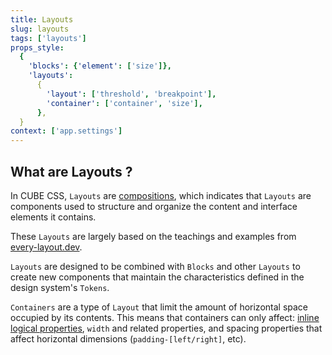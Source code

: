 ```yaml
---
title: Layouts
slug: layouts
tags: ['layouts']
props_style:
  {
    'blocks': {'element': ['size']},
    'layouts':
      {
        'layout': ['threshold', 'breakpoint'],
        'container': ['container', 'size'],
      },
  }
context: ['app.settings']
---
```


## What are Layouts ?

In CUBE CSS, `Layouts` are [compositions](https://cube.fyi/composition.html), which indicates that `Layouts` are components used to structure and organize the content and interface elements it contains.

These `Layouts` are largely based on the teachings and examples from [every-layout.dev](https://every-layout.dev/).

`Layouts` are designed to be combined with `Blocks` and other `Layouts` to create new components that maintain the characteristics defined in the design system's `Tokens`.

`Containers` are a type of `Layout` that limit the amount of horizontal space occupied by its contents. This means that containers can only affect: [inline logical properties](https://developer.mozilla.org/en-US/docs/Web/CSS/CSS_Logical_Properties), `width` and related properties, and spacing properties that affect horizontal dimensions (`padding-[left/right]`, etc).
